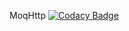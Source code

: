 MoqHttp
[![Codacy Badge](https://app.codacy.com/project/badge/Grade/a42960c1aae14c08af17b7bf848db13a)](https://www.codacy.com/gh/mcquiggd/MoqHttp/dashboard?utm_source=github.com&amp;utm_medium=referral&amp;utm_content=mcquiggd/MoqHttp&amp;utm_campaign=Badge_Grade)

